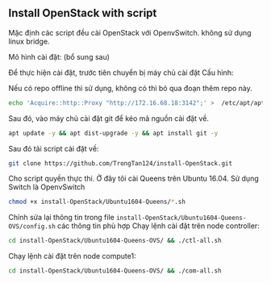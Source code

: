 ## Install OpenStack with script

Mặc định các script đều cài OpenStack với OpenvSwitch. không sử dụng linux bridge.

Mô hình cài đặt: (bổ sung sau)

Để thực hiện cài đặt, trước tiên chuyển bị máy chủ cài đặt
Cấu hình:

Nếu có repo offline thì sử dụng, không có thì bỏ qua đoạn thêm repo này.
```sh
echo 'Acquire::http::Proxy "http://172.16.68.18:3142";' >  /etc/apt/apt.conf
```

Sau đó, vào máy chủ cài đặt git để kéo mã nguồn cài đặt về.
```sh
apt update -y && apt dist-upgrade -y && apt install git -y
```

Sau đó tải script cài đặt về:
```sh
git clone https://github.com/TrongTan124/install-OpenStack.git
```

Cho script quyền thực thi. Ở đây tôi cài Queens trên Ubuntu 16.04. Sử dụng Switch là OpenvSwitch
```sh
chmod +x install-OpenStack/Ubuntu1604-Queens/*.sh
```

Chỉnh sửa lại thông tin trong file `install-OpenStack/Ubuntu1604-Queens-OVS/config.sh` các thông tin phù hợp
Chạy lệnh cài đặt trên node controller:
```sh
cd install-OpenStack/Ubuntu1604-Queens-OVS/ && ./ctl-all.sh
```

Chạy lệnh cài đặt trên node compute1:
```sh
cd install-OpenStack/Ubuntu1604-Queens-OVS/ && ./com-all.sh
```